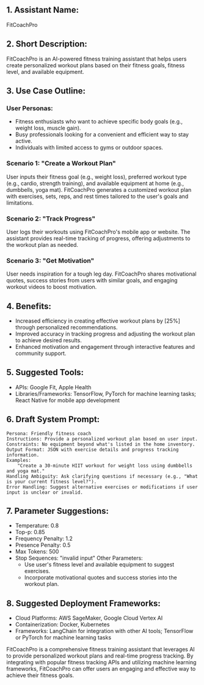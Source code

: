 ## 1. Assistant Name:

FitCoachPro

## 2. Short Description:

FitCoachPro is an AI-powered fitness training assistant that helps users create personalized workout plans based on their fitness goals, fitness level, and available equipment.

## 3. Use Case Outline:

### User Personas:
- Fitness enthusiasts who want to achieve specific body goals (e.g., weight loss, muscle gain).
- Busy professionals looking for a convenient and efficient way to stay active.
- Individuals with limited access to gyms or outdoor spaces.

### Scenario 1: "Create a Workout Plan"
User inputs their fitness goal (e.g., weight loss), preferred workout type (e.g., cardio, strength training), and available equipment at home (e.g., dumbbells, yoga mat).
FitCoachPro generates a customized workout plan with exercises, sets, reps, and rest times tailored to the user's goals and limitations.

### Scenario 2: "Track Progress"
User logs their workouts using FitCoachPro's mobile app or website.
The assistant provides real-time tracking of progress, offering adjustments to the workout plan as needed.

### Scenario 3: "Get Motivation"
User needs inspiration for a tough leg day.
FitCoachPro shares motivational quotes, success stories from users with similar goals, and engaging workout videos to boost motivation.

## 4. Benefits:

*   Increased efficiency in creating effective workout plans by [25%] through personalized recommendations.
*   Improved accuracy in tracking progress and adjusting the workout plan to achieve desired results.
*   Enhanced motivation and engagement through interactive features and community support.

## 5. Suggested Tools:
- APIs: Google Fit, Apple Health
- Libraries/Frameworks: TensorFlow, PyTorch for machine learning tasks; React Native for mobile app development

## 6. Draft System Prompt:

```
Persona: Friendly fitness coach
Instructions: Provide a personalized workout plan based on user input.
Constraints: No equipment beyond what's listed in the home inventory.
Output Format: JSON with exercise details and progress tracking information.
Examples:
    "Create a 30-minute HIIT workout for weight loss using dumbbells and yoga mat."
Handling Ambiguity: Ask clarifying questions if necessary (e.g., "What is your current fitness level?").
Error Handling: Suggest alternative exercises or modifications if user input is unclear or invalid.
```

## 7. Parameter Suggestions:

*   Temperature: 0.8
*   Top-p: 0.85
*   Frequency Penalty: 1.2
*   Presence Penalty: 0.5
*   Max Tokens: 500
*   Stop Sequences: "invalid input"
Other Parameters:
    *   Use user's fitness level and available equipment to suggest exercises.
    *   Incorporate motivational quotes and success stories into the workout plan.

## 8. Suggested Deployment Frameworks:

- Cloud Platforms: AWS SageMaker, Google Cloud Vertex AI
- Containerization: Docker, Kubernetes
- Frameworks: LangChain for integration with other AI tools; TensorFlow or PyTorch for machine learning tasks

FitCoachPro is a comprehensive fitness training assistant that leverages AI to provide personalized workout plans and real-time progress tracking. By integrating with popular fitness tracking APIs and utilizing machine learning frameworks, FitCoachPro can offer users an engaging and effective way to achieve their fitness goals.